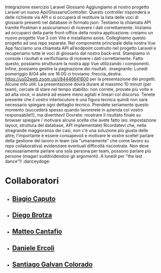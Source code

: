  Integrazione esercizio Laravel Glossario
Aggiungiamo al nostro progetto Laravel un nuovo Api/GlossarioController. Questo controller risponderà a delle richieste via API e si occuperà di restituire la lista delle voci di glossario presenti nel database in formato json.
Testiamo la chiamata API tramite Postman e assicuriamoci di ricevere i dati correttamente.
Iniziamo ad occuparci della parte front-office della nostra applicazione: creiamo un nuovo progetto Vue 3 con Vite e installiamo axios. Colleghiamo questo progetto ad una repo separata.
Nel componente principale della nostra Vue App facciamo una chiamata API all’endpoint costruito nel progetto Laravel e recuperiamo tutte le voci di glossario dal nostro back-end.
Stampiamo in console i risultati e verifichiamo di ricevere i dati correttamente.
Fatto questo, possiamo strutturare la nostra app Vue utilizzando i componenti.
Infine, possiamo gestire la paginazione dei risultati.
:insegnante: Lunedì pomeriggio 8/04 alle ore 16:00 ci troviamo :freccia_destra: https://us02web.zoom.us/j/84446641600 per la presentazione dei progetti.
Alcune info utili:
La presentazione dovrà durare al massimo 10 minuti (per team), cercate di stare nel tempo stabilito: non correte, provate più volte e ad alta voce, vi aiuterà ad essere meno agitati e lineari col discorso.
Tenete presente che il vostro interlocutore è una figura tecnica quindi non sarà necessario spiegare ogni dettaglio tecnico.
Prendete seriamente questo momento (succederà spesso quando lavorerete in azienda col vostro responsabile!!), ma divertitevi!
Dovrete:
mostrare il risultato finale su browser
spiegare / motivare alcune scelte che avete fatto (es: impostazione layout, struttura del database, API implementate)
Ricordatevi che, nella stragrande maggioranza dei casi, non c'è una soluzione più giusta delle altre, l'importante è essere consapevoli e motivare le vostre scelte!
parlare della gestione del lavoro in team (sia "umanamente" che come lavoro su repo collaborativa)
evidenziare eventuali difficoltà riscontrate.
Non deve necessariamente parlare una sola persona per team, possono parlare più persone (magari suddividendosi gli argomenti).
A lunedì per "the last dance"!! :danceydoge:

# Collaboratori
- ## [Biagio Caputo](https://github.com/BiagioCaputo)
- ## [Diego Brotza](https://github.com/dieghino26)
- ## [Matteo Cantafio](https://github.com/MatteoCantafio25)
- ## [Daniele Ercoli](https://github.com/Polvere243)
- ## [Santiago Galvan Colorado](https://github.com/SantiGalvan)
